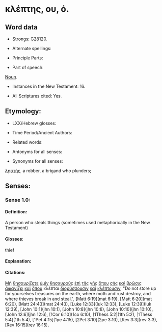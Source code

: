 # κλέπτης, ου, ὁ.

<!-- Status: S2=Needs2ndReview -->
<!-- Lexica used for edits: BDAG, FFM, LN, BN, A-S -->

## Word data

* Strongs: G28120.


* Alternate spellings:

* Principle Parts: 

* Part of speech: 

[Noun](http://ugg.readthedocs.io/en/latest/noun.html).

* Instances in the New Testament: 16.

* All Scriptures cited: Yes.

## Etymology: 

* LXX/Hebrew glosses: 

* Time Period/Ancient Authors: 

* Related words: 

* Antonyms for all senses:

* Synonyms for all senses: 

[λῃστής](../G30270/01.md), a robber, a brigand who plunders;

## Senses:

### Sense 1.0:

#### Definition: 

A person who steals things (sometimes used metaphorically in the New Testament)

#### Glosses:

thief

#### Explanation:

#### Citations:

[Μὴ](../G33610/01.md) [θησαυρίζετε](../G23430/01.md) [ὑμῖν](../G47710/01.md) [θησαυροὺς](../G23440/01.md) [ἐπὶ](../G19090/01.md) [τῆς](../G35880/01.md) [γῆς](../G10930/01.md) [ὅπου](../G36990/01.md) [σὴς](../G45970/01.md) [καὶ](../G25320/01.md) [βρῶσις](../G10350/01.md) [ἀφανίζει](../G08530/01.md) [καὶ](../G25320/01.md) [ὅπου](../G36990/01.md) κλέπται [διορύσσουσιν](../G13580/01.md) [καὶ](../G25320/01.md) [κλέπτουσιν](../G28130/01.md), 
"Do not store up for yourselves treasures on the earth, where moth and rust destroy, and where thieves break in and steal.", 
[Matt 6:19](mat 6:19),  [Matt 6:20](mat 6:20),  [Matt 24:43](mat 24:43),  [Luke 12:33](luk 12:33),  [Luke 12:39](luk 12:39),  [John 10:1](jhn 10:1),  [John 10:8](jhn 10:8),  [John 10:10](jhn 10:10),  [John 12:6](jhn 12:6),  [1Cor 6:10](1co 6:10),  [1Thess 5:2](1th 5:2),  [1Thess 5:4](1th 5:4),  [1Pet 4:15](1pe 4:15),  [2Pet 3:10](2pe 3:10),  [Rev 3:3](rev 3:3),  [Rev 16:15](rev 16:15).
